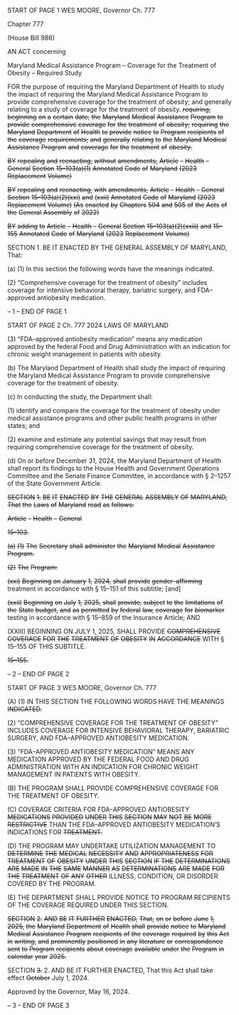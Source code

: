 START OF PAGE 1
WES MOORE, Governor Ch. 777

Chapter 777

(House Bill 986)

AN ACT concerning

Maryland Medical Assistance Program – Coverage for the Treatment of
Obesity – Required Study

FOR the purpose of requiring the Maryland Department of Health to study the impact of
requiring the Maryland Medical Assistance Program to provide comprehensive
coverage for the treatment of obesity; and generally relating to a study of coverage
for the treatment of obesity. ~~requiring,~~ ~~beginning~~ ~~on~~ ~~a~~ ~~certain~~ ~~date,~~ ~~the~~ ~~Maryland~~
~~Medical~~ ~~Assistance~~ ~~Program~~ ~~to~~ ~~provide~~ ~~comprehensive~~ ~~coverage~~ ~~for~~ ~~the~~ ~~treatment~~ ~~of~~
~~obesity;~~ ~~requiring~~ ~~the~~ ~~Maryland~~ ~~Department~~ ~~of~~ ~~Health~~ ~~to~~ ~~provide~~ ~~notice~~ ~~to~~ ~~Program~~
~~recipients~~ ~~of~~ ~~the~~ ~~coverage~~ ~~requirements;~~ ~~and~~ ~~generally~~ ~~relating~~ ~~to~~ ~~the~~ ~~Maryland~~
~~Medical~~ ~~Assistance~~ ~~Program~~ ~~and~~ ~~coverage~~ ~~for~~ ~~the~~ ~~treatment~~ ~~of~~ ~~obesity.~~

~~BY~~ ~~repealing~~ ~~and~~ ~~reenacting,~~ ~~without~~ ~~amendments,~~
~~Article~~ ~~–~~ ~~Health~~ ~~–~~ ~~General~~
~~Section~~ ~~15–103(a)(1)~~
~~Annotated~~ ~~Code~~ ~~of~~ ~~Maryland~~
~~(2023~~ ~~Replacement~~ ~~Volume)~~

~~BY~~ ~~repealing~~ ~~and~~ ~~reenacting,~~ ~~with~~ ~~amendments,~~
~~Article~~ ~~–~~ ~~Health~~ ~~–~~ ~~General~~
~~Section~~ ~~15–103(a)(2)(xxi)~~ ~~and~~ ~~(xxii)~~
~~Annotated~~ ~~Code~~ ~~of~~ ~~Maryland~~
~~(2023~~ ~~Replacement~~ ~~Volume)~~
~~(As~~ ~~enacted~~ ~~by~~ ~~Chapters~~ ~~504~~ ~~and~~ ~~505~~ ~~of~~ ~~the~~ ~~Acts~~ ~~of~~ ~~the~~ ~~General~~ ~~Assembly~~ ~~of~~ ~~2022)~~

~~BY~~ ~~adding~~ ~~to~~
~~Article~~ ~~–~~ ~~Health~~ ~~–~~ ~~General~~
~~Section~~ ~~15–103(a)(2)(xxiii)~~ ~~and~~ ~~15–155~~
~~Annotated~~ ~~Code~~ ~~of~~ ~~Maryland~~
~~(2023~~ ~~Replacement~~ ~~Volume)~~

SECTION 1. BE IT ENACTED BY THE GENERAL ASSEMBLY OF MARYLAND,
That:

(a) (1) In this section the following words have the meanings indicated.

(2) “Comprehensive coverage for the treatment of obesity” includes
coverage for intensive behavioral therapy, bariatric surgery, and FDA–approved
antiobesity medication.

– 1 –
END OF PAGE 1

START OF PAGE 2
Ch. 777 2024 LAWS OF MARYLAND

(3) “FDA–approved antiobesity medication” means any medication
approved by the federal Food and Drug Administration with an indication for chronic
weight management in patients with obesity.

(b) The Maryland Department of Health shall study the impact of requiring the
Maryland Medical Assistance Program to provide comprehensive coverage for the
treatment of obesity.

(c) In conducting the study, the Department shall:

(1) identify and compare the coverage for the treatment of obesity under
medical assistance programs and other public health programs in other states; and

(2) examine and estimate any potential savings that may result from
requiring comprehensive coverage for the treatment of obesity.

(d) On or before December 31, 2024, the Maryland Department of Health shall
report its findings to the House Health and Government Operations Committee and the
Senate Finance Committee, in accordance with § 2–1257 of the State Government Article.

~~SECTION~~ ~~1.~~ ~~BE~~ ~~IT~~ ~~ENACTED~~ ~~BY~~ ~~THE~~ ~~GENERAL~~ ~~ASSEMBLY~~ ~~OF~~ ~~MARYLAND,~~
~~That~~ ~~the~~ ~~Laws~~ ~~of~~ ~~Maryland~~ ~~read~~ ~~as~~ ~~follows:~~

~~Article~~ ~~–~~ ~~Health~~ ~~–~~ ~~General~~

~~15–103.~~

~~(a)~~ ~~(1)~~ ~~The~~ ~~Secretary~~ ~~shall~~ ~~administer~~ ~~the~~ ~~Maryland~~ ~~Medical~~ ~~Assistance~~
~~Program.~~

~~(2)~~ ~~The~~ ~~Program:~~

~~(xxi)~~ ~~Beginning~~ ~~on~~ ~~January~~ ~~1,~~ ~~2024,~~ ~~shall~~ ~~provide~~ ~~gender–affirming~~
treatment in accordance with § 15–151 of this subtitle; [and]

~~(xxii)~~ ~~Beginning~~ ~~on~~ ~~July~~ ~~1,~~ ~~2025,~~ ~~shall~~ ~~provide,~~ ~~subject~~ ~~to~~ ~~the~~
~~limitations~~ ~~of~~ ~~the~~ ~~State~~ ~~budget,~~ ~~and~~ ~~as~~ ~~permitted~~ ~~by~~ ~~federal~~ ~~law,~~ ~~coverage~~ ~~for~~ ~~biomarker~~
testing in accordance with § 15–859 of the Insurance Article; AND

(XXIII) BEGINNING ON JULY 1, 2025, SHALL PROVIDE
~~COMPREHENSIVE~~ ~~COVERAGE~~ ~~FOR~~ ~~THE~~ ~~TREATMENT~~ ~~OF~~ ~~OBESITY~~ ~~IN~~ ~~ACCORDANCE~~
WITH § 15–155 OF THIS SUBTITLE.

~~15–155.~~

– 2 –
END OF PAGE 2

START OF PAGE 3
WES MOORE, Governor Ch. 777

(A) (1) IN THIS SECTION THE FOLLOWING WORDS HAVE THE MEANINGS
~~INDICATED.~~

(2) “COMPREHENSIVE COVERAGE FOR THE TREATMENT OF OBESITY”
INCLUDES COVERAGE FOR INTENSIVE BEHAVIORAL THERAPY, BARIATRIC SURGERY,
AND FDA–APPROVED ANTIOBESITY MEDICATION.

(3) “FDA–APPROVED ANTIOBESITY MEDICATION” MEANS ANY
MEDICATION APPROVED BY THE FEDERAL FOOD AND DRUG ADMINISTRATION WITH
AN INDICATION FOR CHRONIC WEIGHT MANAGEMENT IN PATIENTS WITH OBESITY.

(B) THE PROGRAM SHALL PROVIDE COMPREHENSIVE COVERAGE FOR THE
TREATMENT OF OBESITY.

(C) COVERAGE CRITERIA FOR FDA–APPROVED ANTIOBESITY
~~MEDICATIONS~~ ~~PROVIDED~~ ~~UNDER~~ ~~THIS~~ ~~SECTION~~ ~~MAY~~ ~~NOT~~ ~~BE~~ ~~MORE~~ ~~RESTRICTIVE~~
THAN THE FDA–APPROVED ANTIOBESITY MEDICATION’S INDICATIONS FOR
~~TREATMENT.~~

(D) THE PROGRAM MAY UNDERTAKE UTILIZATION MANAGEMENT TO
~~DETERMINE~~ ~~THE~~ ~~MEDICAL~~ ~~NECESSITY~~ ~~AND~~ ~~APPROPRIATENESS~~ ~~FOR~~ ~~TREATMENT~~ ~~OF~~
~~OBESITY~~ ~~UNDER~~ ~~THIS~~ ~~SECTION~~ ~~IF~~ ~~THE~~ ~~DETERMINATIONS~~ ~~ARE~~ ~~MADE~~ ~~IN~~ ~~THE~~ ~~SAME~~
~~MANNER~~ ~~AS~~ ~~DETERMINATIONS~~ ~~ARE~~ ~~MADE~~ ~~FOR~~ ~~THE~~ ~~TREATMENT~~ ~~OF~~ ~~ANY~~ ~~OTHER~~
ILLNESS, CONDITION, OR DISORDER COVERED BY THE PROGRAM.

(E) THE DEPARTMENT SHALL PROVIDE NOTICE TO PROGRAM RECIPIENTS
OF THE COVERAGE REQUIRED UNDER THIS SECTION.

~~SECTION~~ ~~2.~~ ~~AND~~ ~~BE~~ ~~IT~~ ~~FURTHER~~ ~~ENACTED,~~ ~~That,~~ ~~on~~ ~~or~~ ~~before~~ ~~June~~ ~~1,~~ ~~2025,~~
~~the~~ ~~Maryland~~ ~~Department~~ ~~of~~ ~~Health~~ ~~shall~~ ~~provide~~ ~~notice~~ ~~to~~ ~~Maryland~~ ~~Medical~~ ~~Assistance~~
~~Program~~ ~~recipients~~ ~~of~~ ~~the~~ ~~coverage~~ ~~required~~ ~~by~~ ~~this~~ ~~Act~~ ~~in~~ ~~writing,~~ ~~and~~ ~~prominently~~
~~positioned~~ ~~in~~ ~~any~~ ~~literature~~ ~~or~~ ~~correspondence~~ ~~sent~~ ~~to~~ ~~Program~~ ~~recipients~~ ~~about~~ ~~coverage~~
~~available~~ ~~under~~ ~~the~~ ~~Program~~ ~~in~~ ~~calendar~~ ~~year~~ ~~2025.~~

SECTION ~~3.~~ 2. AND BE IT FURTHER ENACTED, That this Act shall take effect
~~October~~ July 1, 2024.

Approved by the Governor, May 16, 2024.

– 3 –
END OF PAGE 3